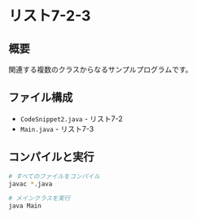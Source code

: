 # リスト7-2-3

## 概要
関連する複数のクラスからなるサンプルプログラムです。

## ファイル構成
- `CodeSnippet2.java` - リスト7-2
- `Main.java` - リスト7-3

## コンパイルと実行
```bash
# すべてのファイルをコンパイル
javac *.java

# メインクラスを実行
java Main
```
